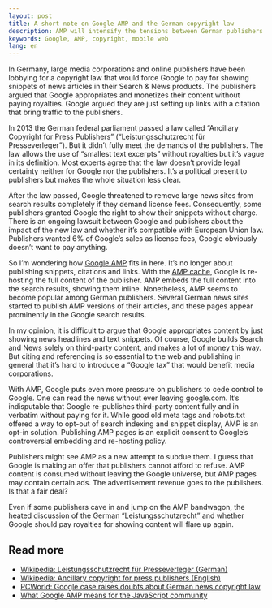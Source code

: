 ```yaml
---
layout: post
title: A short note on Google AMP and the German copyright law
description: AMP will intensify the tensions between German publishers and Google
keywords: Google, AMP, copyright, mobile web
lang: en
---
```


In Germany, large media corporations and online publishers have been lobbying for a copyright law that would force Google to pay for showing snippets of news articles in their Search & News products. The publishers argued that Google appropriates and monetizes their content without paying royalties. Google argued they are just setting up links with a citation that bring traffic to the publishers.

In 2013 the German federal parliament passed a law called “Ancillary Copyright for Press Publishers” (“Leistungsschutzrecht für Presseverleger”). But it didn’t fully meet the demands of the publishers. The law allows the use of “smallest text excerpts” without royalties but it’s vague in its definition. Most experts agree that the law doesn’t provide legal certainty neither for Google nor the publishers. It’s a political present to publishers but makes the whole situation less clear.

After the law passed, Google threatened to remove large news sites from search results completely if they demand license fees. Consequently, some publishers granted Google the right to show their snippets without charge. There is an ongoing lawsuit between Google and publishers about the impact of the new law and whether it’s compatible with European Union law. Publishers wanted 6% of Google’s sales as license fees, Google obviously doesn’t want to pay anything.

So I’m wondering how [Google AMP](/amp/) fits in here. It’s no longer about publishing snippets, citations and links. With the [AMP cache](https://developers.google.com/amp/cache/overview), Google is re-hosting the full content of the publisher. AMP embeds the full content into the search results, showing them inline. Nonetheless, AMP seems to become popular among German publishers. Several German news sites started to publish AMP versions of their articles, and these pages appear prominently in the Google search results.

In my opinion, it is difficult to argue that Google appropriates content by just showing news headlines and text snippets. Of course, Google builds Search and News solely on third-party content, and makes a lot of money this way. But citing and referencing is so essential to the web and publishing in general that it’s hard to introduce a “Google tax” that would benefit media corporations.

With AMP, Google puts even more pressure on publishers to cede control to Google. One can read the news without ever leaving google.com. It’s indisputable that Google re-publishes third-party content fully and in verbatim without paying for it. While good old meta tags and robots.txt offered a way to opt-out of search indexing and snippet display, AMP is an opt-in solution. Publishing AMP pages is an explicit consent to Google’s controversial embedding and re-hosting policy.

Publishers might see AMP as a new attempt to subdue them. I guess that Google is making an offer that publishers cannot afford to refuse. AMP content is consumed without leaving the Google universe, but AMP pages may contain certain ads. The advertisement revenue goes to the publishers. Is that a fair deal?

Even if some publishers cave in and jump on the AMP bandwagon, the heated discussion of the German “Leistungsschutzrecht” and whether Google should pay royalties for showing content will flare up again.

## Read more

<ul class="compact-list">
<li>
  <a href="https://de.wikipedia.org/wiki/Leistungsschutzrecht_f%C3%BCr_Presseverleger" hreflang="de">Wikipedia: Leistungsschutzrecht für Presseverleger (German)</a>
</li>
<li>
  <a href="https://en.wikipedia.org/wiki/Ancillary_copyright_for_press_publishers">Wikipedia: Ancillary copyright for press publishers (English)</a>
</li>
<li>
  <a href="http://www.pcworld.com/article/3195443/internet/google-case-raises-doubts-about-german-news-copyright-law.html">PCWorld: Google case raises doubts about German news copyright law</a>
</li>
<li>
  <a href="/amp/">What Google AMP means for the JavaScript community</a>
</li>
</ul>